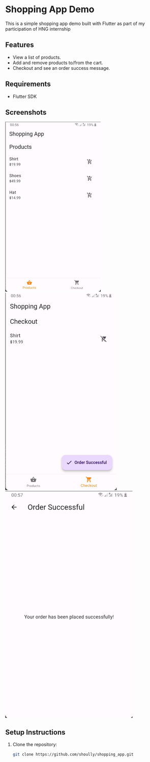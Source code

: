 # Shopping App Demo

This is a simple shopping app demo built with Flutter as part of my participation of HNG internship  

## Features
- View a list of products.
- Add and remove products to/from the cart.
- Checkout and see an order success message.

## Requirements
- Flutter SDK

## Screenshots

<img src="assets/screenshots/products_screen.jpg" width="300" alt="Products Screen">
<img src="assets/screenshots/checkout_screen.jpg" width="350" alt="Checkout Screen">
<img src="assets/screenshots/order_success_screen.jpg" width="400" alt="Order Success Screen">

## Setup Instructions
1. Clone the repository:
   ```bash
   git clone https://github.com/shoully/shopping_app.git